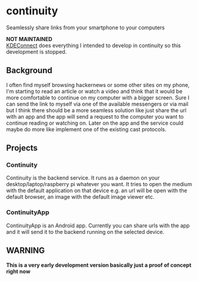 # continuity
Seamlessly share links from your smartphone to your computers  

**NOT MAINTAINED**  
[KDEConnect](https://kdeconnect.kde.org/) does everything I intended to develop in continuity so this development is stopped.

## Background
I often find myself browsing hackernews or some other sites on my phone, I'm starting to read an article or watch a video and think that it would be more comfortable to continue on my computer with a bigger screen. Sure I can send the link to myself via one of the available messengers or via mail but I think there should be a more seamless solution like just share the url with an app and the app will send a request to the computer you want to continue reading or watching on. Later on the app and the service could maybe do more like implement one of the existing cast protocols.

## Projects

### Continuity
Continuity is the backend service. It runs as a daemon on your desktop/laptop/raspberry pi whatever you want. It tries to open the medium with the default application on that device e.g. an url will be open with the default browser, an image with the default image viewer etc.

### ContinuityApp
ContinuityApp is an Android app. Currently you can share urls with the app and it will send it to the backend running on the selected device.
## WARNING
**This is a very early development version basically just a proof of concept right now**

